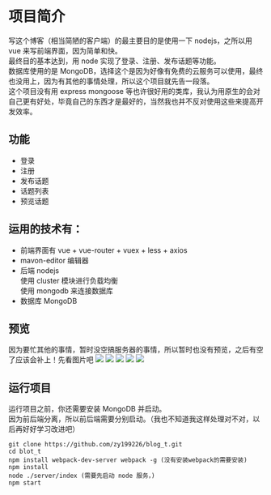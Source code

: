 # 项目简介
写这个博客（相当简陋的客户端）的最主要目的是使用一下 nodejs，之所以用 vue 来写前端界面，因为简单和快。<br>
最终目的基本达到，用 node 实现了登录、注册、发布话题等功能。<br>
数据库使用的是 MongoDB，选择这个是因为好像有免费的云服务可以使用，最终也没用上，因为有其他的事情处理，所以这个项目就先告一段落。<br>
这个项目没有用 express mongoose 等也许很好用的类库，我认为用原生的会对自己更有好处，毕竟自己的东西才是最好的，当然我也并不反对使用这些来提高开发效率。

## 功能
- 登录
- 注册
- 发布话题
- 话题列表
- 预览话题

## 运用的技术有：
- 前端界面有 vue + vue-router + vuex + less + axios
- mavon-editor 编辑器
- 后端 nodejs <br>
使用 cluster 模块进行负载均衡<br>
使用 mongodb 来连接数据库
- 数据库 MongoDB

## 预览
因为要忙其他的事情，暂时没空搞服务器的事情，所以暂时也没有预览，之后有空了应该会补上！先看图片吧
![](https://github.com/zy199226/blog_t/blob/master/dist/1.png)
![](https://github.com/zy199226/blog_t/blob/master/dist/2.png)
![](https://github.com/zy199226/blog_t/blob/master/dist/3.png)
![](https://github.com/zy199226/blog_t/blob/master/dist/4.png)
![](https://github.com/zy199226/blog_t/blob/master/dist/5.png)


## 运行项目
运行项目之前，你还需要安装 MongoDB 并启动。<br>
因为前后端分离，所以前后端需要分别启动。（我也不知道我这样处理对不对，以后再好好学习改进吧）
```
git clone https://github.com/zy199226/blog_t.git
cd blot_t
npm install webpack-dev-server webpack -g (没有安装webpack的需要安装)
npm install
node ./server/index (需要先启动 node 服务，)
npm start
```
